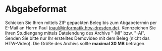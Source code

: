 # Abgabeformat

Schicken Sie Ihren mittels ZIP gepackten Beleg bis zum Abgabetermin per E-Mail an Herrn Paul (paul@informatik.htw-dresden.de).
Kennzeichen Sie Ihren Studiengang mittels Dateiendung des Archivs "-MI" bzw. "-AI".
Senden Sie bitte nur Ihr erstelltes Demovideo mit dem Beleg (nicht das HTW-Video). Die Größe des Archivs sollte **maximal 30 MB** betragen.
